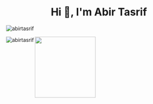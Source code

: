 <h1 align="center">Hi 👋, I'm Abir Tasrif</h1>
<p align="left"> <img src="https://komarev.com/ghpvc/?username=abirtasrif&label=Profile%20views&color=0e75b6&style=flat" alt="abirtasrif" /> </p>
<img align="left" src="https://github-readme-stats.vercel.app/api/top-langs?username=abirtasrif&show_icons=true&locale=en&layout=compact" alt="abirtasrif" />
<img align="center" src="http://github-profile-summary-cards.vercel.app/api/cards/profile-details?username=abirtasrif&theme=default" height="165em" />
